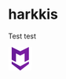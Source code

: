 # harkkis

Test test

![alt text](https://github.com/adam-p/markdown-here/raw/master/src/common/images/icon48.png "Logo Title Text 1")

